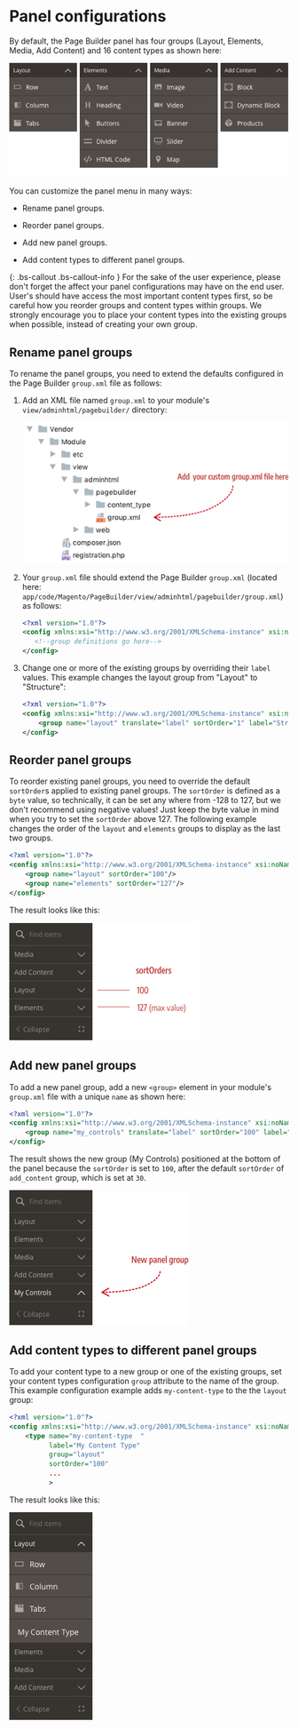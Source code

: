 <!-- {% raw %} -->

# Panel configurations

By default, the Page Builder panel has four groups (Layout, Elements, Media, Add Content) and 16 content types as shown here:

![Panel menu](../images/panel-horizontal-default.png)

You can customize the panel menu in many ways:

- Rename panel groups.

- Reorder panel groups.

- Add new panel groups.

- Add content types to different panel groups.

{: .bs-callout .bs-callout-info }
For the sake of the user experience, please don't forget the affect your panel configurations may have on the end user. User's should have access the most important content types first, so be careful how you reorder groups and content types within groups. We strongly encourage you to place your content types into the existing groups when possible, instead of creating your own group.

## Rename panel groups

To rename the panel groups, you need to extend the defaults configured in the Page Builder `group.xml` file as follows:

1. Add an XML file named `group.xml` to your module's `view/adminhtml/pagebuilder/` directory:

    ![Custom group file](../images/custom-group-file.png)

2. Your `group.xml` file should extend the Page Builder `group.xml` (located here: `app/code/Magento/PageBuilder/view/adminhtml/pagebuilder/group.xml`) as follows:

    ```xml
    <?xml version="1.0"?>
    <config xmlns:xsi="http://www.w3.org/2001/XMLSchema-instance" xsi:noNamespaceSchemaLocation="urn:magento:module:Magento_PageBuilder:etc/group.xsd">
       <!--group definitions go here-->
    </config>
    ```

3. Change one or more of the existing groups by overriding their `label` values. This example changes the layout group from "Layout" to "Structure": 

    ```xml
    <?xml version="1.0"?>
    <config xmlns:xsi="http://www.w3.org/2001/XMLSchema-instance" xsi:noNamespaceSchemaLocation="urn:magento:module:Magento_PageBuilder:etc/group.xsd">
        <group name="layout" translate="label" sortOrder="1" label="Structure"/>
    </config>
    ```

## Reorder panel groups

To reorder existing panel groups, you need to override the default `sortOrder`s applied to existing panel groups. The `sortOrder` is defined as a `byte` value, so technically, it can be set any where from -128 to 127, but we don't recommend using negative values! Just keep the byte value in mind when you try to set the `sortOrder` above 127. The following example changes the order of the `layout` and `elements` groups to display as the last two groups. 

```xml
<?xml version="1.0"?>
<config xmlns:xsi="http://www.w3.org/2001/XMLSchema-instance" xsi:noNamespaceSchemaLocation="urn:magento:module:Magento_PageBuilder:etc/group.xsd">
    <group name="layout" sortOrder="100"/>
    <group name="elements" sortOrder="127"/>
</config>
```

The result looks like this:

![Reorder panel groups](../images/panel-reorder-groups.png)

## Add new panel groups

To add a new panel group, add a new `<group>` element  in your module's `group.xml` file with a unique `name` as shown here:

```xml
<?xml version="1.0"?>
<config xmlns:xsi="http://www.w3.org/2001/XMLSchema-instance" xsi:noNamespaceSchemaLocation="urn:magento:module:Magento_PageBuilder:etc/group.xsd">
    <group name="my_controls" translate="label" sortOrder="100" label="My Controls"/>
</config>
```

The result shows the new group (My Controls) positioned at the bottom of the panel because the `sortOrder` is set to `100`, after the default `sortOrder` of `add_content` group, which is set at `30`.

![New panel group](../images/panel-group-new.png)

## Add content types to different panel groups

To add your content type to a new group or one of the existing groups, set your content types configuration `group` attribute to the name of the group. This example configuration example adds `my-content-type` to the the `layout` group:

```xml
<?xml version="1.0"?>
<config xmlns:xsi="http://www.w3.org/2001/XMLSchema-instance" xsi:noNamespaceSchemaLocation="urn:magento:module:Magento_PageBuilder:etc/content_type.xsd">
    <type name="my-content-type  "
          label="My Content Type"
          group="layout"
          sortOrder="100"
          ...
          >
```

The result looks like this:

![Group with content type](../images/group-with-content-type.png)


<!-- {% endraw %} -->
